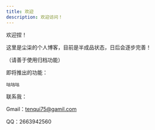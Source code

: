 ```yaml
---
title: 欢迎
description: 欢迎访问！
---
```


欢迎捏！

这里是尘柒的个人博客，目前是半成品状态，日后会逐步完善！

（请善于使用归档功能）

即将推出的功能：

```
咕咕咕
```

联系我：

Gmail：<tenqui75@gamil.com>

QQ：2663942560